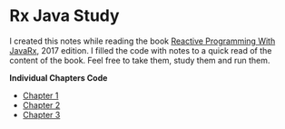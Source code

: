 # Rx Java Study

I created this notes while reading the book [Reactive Programming With JavaRx](https://github.com/trinadhkoya/head-first-collection/blob/master/Reactive%20Programming%20with%20RxJava.pdf), 2017 edition. I filled the code with notes to a quick read of the content of the book. Feel free to take them, study them and run them.

**Individual Chapters Code**

* [Chapter 1](https://github.com/Gonzz-96/rx-java-study-book/tree/chapter/1-reactive-programming-with-javarx)
* [Chapter 2](https://github.com/Gonzz-96/rx-java-study-book/tree/chapter/2/reactive-extensions)
* [Chapter 3](https://github.com/Gonzz-96/rx-java-study-book/tree/chapter/3/operators-and-transformations)